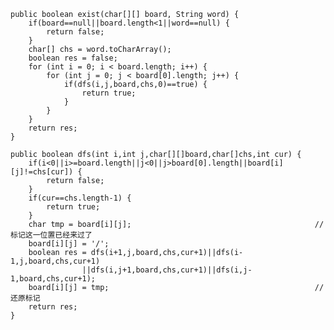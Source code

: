     public boolean exist(char[][] board, String word) {
		if(board==null||board.length<1||word==null) {
			return false;
		}
		char[] chs = word.toCharArray();
		boolean res = false;
		for (int i = 0; i < board.length; i++) {
			for (int j = 0; j < board[0].length; j++) {
				if(dfs(i,j,board,chs,0)==true) {
					return true;
				}
			}
		}
		return res;
    }
	
	public boolean dfs(int i,int j,char[][]board,char[]chs,int cur) {
		if(i<0||i>=board.length||j<0||j>board[0].length||board[i][j]!=chs[cur]) {
			return false;
		}
		if(cur==chs.length-1) {
			return true;
		}
		char tmp = board[i][j];											//标记这一位置已经来过了
		board[i][j] = '/';
		boolean res = dfs(i+1,j,board,chs,cur+1)||dfs(i-1,j,board,chs,cur+1)
					||dfs(i,j+1,board,chs,cur+1)||dfs(i,j-1,board,chs,cur+1);
		board[i][j] = tmp;												//还原标记
		return res;	
	}
